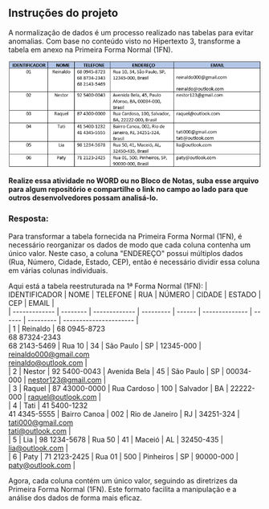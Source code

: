 ## Instruções do projeto

A normalização de dados é um processo realizado nas tabelas para evitar anomalias. Com base no conteúdo visto no Hipertexto 3, transforme a tabela em anexo na Primeira Forma Normal (1FN).

[![Anexo](img\Imagem01_Atividade03_BancodeDadosI.png)](https://github.com/brunoborges/brunoborges.github.io/blob/main/img/Imagem01_Atividade03_BancodeDadosI.png)

**Realize essa atividade no WORD ou no Bloco de Notas, suba esse arquivo para algum repositório e compartilhe o link no campo ao lado para que outros desenvolvedores possam analisá-lo.**

### Resposta:

Para transformar a tabela fornecida na Primeira Forma Normal (1FN), é necessário reorganizar os dados de modo que cada coluna contenha um único valor. Neste caso, a coluna "ENDEREÇO" possui múltiplos dados (Rua, Número, Cidade, Estado, CEP), então é necessário dividir essa coluna em várias colunas individuais.

Aqui está a tabela reestruturada na 1ª Forma Normal (1FN):
 |  IDENTIFICADOR  |  NOME  |  TELEFONE  |  RUA  |  NÚMERO  |  CIDADE  |  ESTADO  |  CEP  |  EMAIL  |   
  |  -------------  |  --------  |  -------------  |  ---------  |  ------  |  --------------  |  ------  |  ---------  |  ----------------------  |   
  |  1  |  Reinaldo  |  68 0945-8723 <br> 68 87324-2343 <br> 68 2143-5469  |  Rua 10  |  34  |  São Paulo  |  SP  |  12345-000  |  reinaldo000@gmail.com<br>reinaldo@outlook.com  |   
  |  2  |  Nestor  |  92 5400-0043  |  Avenida Bela  |  45  |  São Paulo  |  SP  |  00034-000 |  nestor123@gmail.com  |   
  |  3  |  Raquel  |  87 43000-0000  |  Rua Cardoso  | 100  |  Salvador  |  BA  | 22222-000  |  raquel@outlook.com  |   
  |  4  |  Tati  |  41 5400-1232 <br> 41 4345-5555   | Bairro Canoa  | 002   |  Rio de Janeiro  |  RJ  | 34251-324  |  tati000@gmail.com<br> tati@outlook.com  |   
  |  5  |  Lia  |  98 1234-5678  |  Rua 50  |  41  |  Maceió  |  AL  |  32450-435  |  lia@outlook.com  |   
  |  6  |  Paty  |  71 2123-2425  |  Rua 01  |  500  |  Pinheiros  |  SP  |  90000-000  |  paty@outlook.com  | 

Agora, cada coluna contém um único valor, seguindo as diretrizes da Primeira Forma Normal (1FN). Este formato facilita a manipulação e a análise dos dados de forma mais eficaz.
